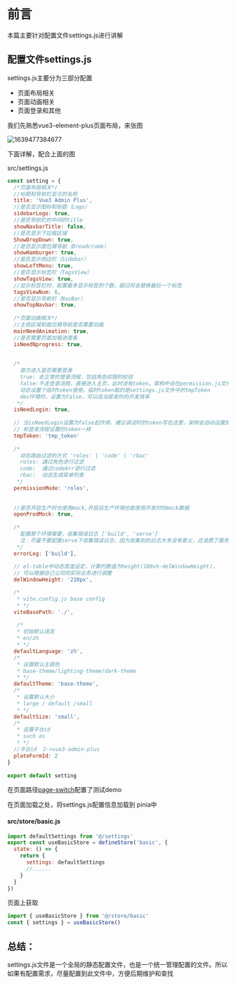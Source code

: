 # 前言

本篇主要针对配置文件settings.js进行讲解

## 配置文件settings.js

settings.js主要分为三部分配置

- 页面布局相关
- 页面动画相关
- 页面登录和其他

我们先熟悉vue3-element-plus页面布局，来张图

![1639477384677](https://github.jzfai.top/file/vap-assets/1639477384677.png)

下面详解，配合上面的图

src/settings.js

```javascript
const setting = {
  /*页面布局相关*/
  //标题和导航栏显示的名称
  title: 'Vue3 Admin Plus',
  //是否显示图标和标题（Logo）
  sidebarLogo: true,
  //是否导航栏的中间的title
  showNavbarTitle: false,
  //是否显示下拉框区域
  ShowDropDown: true,
  //是否显示面包屑导航（Breadcrumb）
  showHamburger: true,
  //是否显示侧边栏（Sidebar）
  showLeftMenu: true,
  //是否显示标签栏（TagsView）
  showTagsView: true,
  //显示标签栏时，配置最多显示标签的个数，超过将会替换最后一个标签
  tagsViewNum: 6,
  //是否显示导航栏（NavBar）
  showTopNavbar: true,
  
  /*页面动画相关*/
  //主视区域和面包屑导航是否需要动画
  mainNeedAnimation: true,
  //是否需要页面加载进度条
  isNeedNprogress: true,
  
   
  /*
    首次进入是否需要登录
    true: 走正常的登录流程，包括角色权限的校验
    false:不走登录流程，直接进入主页，此时没有token。架构中会在permission.js文件中，
    动态设置个临时token使用，临时token取的是settings.js文件中的tmpToken
    dev环境时，设置为false，可以适当提高你的开发效率
   */
  isNeedLogin: true,
  
  // 当isNeedLogin设置为false起作用，建议调试时的token写在这里，架构会自动设置到auth.js中，
  // 和登录流程设置的token一样
  tmpToken: 'tmp_token'
  
  /*
    动态路由过滤的方式 'roles' | 'code' | 'rbac'
    roles: 通过角色进行过滤
    code:  通过codeArr进行过滤
    rbac:  动态生成菜单列表
   */
  permissionMode: 'roles',
  
    
  //是否开启生产时也使用mock,开启后生产环境也能使用开发时的mock数据
  openProdMock: true,
  
  /*
    配置那个环境需要，收集错误日志 ['build', 'serve']
    注：尽量不要配置serve下收集错误日志，因为收集到的日志大多没有意义，还浪费了服务器资源
   */
  errorLog: ['build'],
    
  // el-table中动态高度设定，计算的数值为height(100vh-delWindowHeight)，
  // 可以根据自己公司的实际业务进行调整
  delWindowHeight: '210px',

  /*
   * vite.config.js base config
   * */
  viteBasePath: './',
         
   /*
   * 初始默认语言
   * en/zh
   * */
  defaultLanguage: 'zh',
  /*
   * 设置默认主题色
   * base-theme/lighting-theme/dark-theme
   * */
  defaultTheme: 'base-theme',
  /*
   * 设置默认大小
   * large / default /small
   * */
  defaultSize: 'small',
  /*
   * 设置平台id
   * such as
   * */
  //平台id  2->vue3-admin-plus
  plateFormId: 2
}
  
export default setting
```

在页面路径[page-switch](https://github.jzfai.top/vue3-admin-plus/#/setting-switch/index)配置了测试demo

在页面加载之处，将settings.js配置信息加载到 pinia中

#### src/store/basic.js

```javascript
import defaultSettings from '@/settings'
export const useBasicStore = defineStore('basic', {
  state: () => {
    return {
      settings: defaultSettings
      //......  
    }
  }
})
```

页面上获取

```javascript
import { useBasicStore } from '@/store/basic'
const { settings } = useBasicStore()
```

## 总结：

settings.js文件是一个全局的静态配置文件，也是一个统一管理配置的文件。所以如果有配置需求，尽量配置到此文件中，方便后期维护和查找


